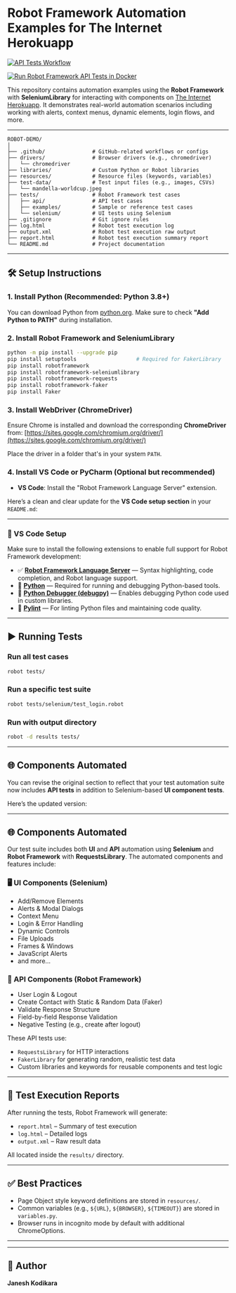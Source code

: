 # Robot Framework Automation Examples for The Internet Herokuapp

[![API Tests Workflow](https://github.com/pragmatictesters/selenium-robot-framework/actions/workflows/robot-tests.yml/badge.svg)](https://github.com/pragmatictesters/selenium-robot-framework/actions/workflows/robot-tests.yml)

[![Run Robot Framework API Tests in Docker](https://github.com/pragmatictesters/selenium-robot-framework/actions/workflows/robot-api-tests-docker.yml/badge.svg)](https://github.com/pragmatictesters/selenium-robot-framework/actions/workflows/robot-api-tests-docker.yml)

This repository contains automation examples using the **Robot Framework** with **SeleniumLibrary** for interacting with components on [The Internet Herokuapp](https://the-internet.herokuapp.com/). It demonstrates real-world automation scenarios including working with alerts, context menus, dynamic elements, login flows, and more.


---
```
ROBOT-DEMO/
│
├── .github/               # GitHub-related workflows or configs
├── drivers/               # Browser drivers (e.g., chromedriver)
│   └── chromedriver
├── libraries/             # Custom Python or Robot libraries
├── resources/             # Resource files (keywords, variables)
├── test-data/             # Test input files (e.g., images, CSVs)
│   └── mandella-worldcup.jpeg
├── tests/                 # Robot Framework test cases
│   ├── api/               # API test cases
│   ├── examples/          # Sample or reference test cases
│   └── selenium/          # UI tests using Selenium
├── .gitignore             # Git ignore rules
├── log.html               # Robot test execution log
├── output.xml             # Robot test execution raw output
├── report.html            # Robot test execution summary report
└── README.md              # Project documentation
```
----

## 🛠️ Setup Instructions

### 1. Install Python (Recommended: Python 3.8+)

You can download Python from [python.org](https://www.python.org/downloads/). Make sure to check **"Add Python to PATH"** during installation.

### 2. Install Robot Framework and SeleniumLibrary

```bash
python -m pip install --upgrade pip
pip install setuptools                   # Required for FakerLibrary
pip install robotframework
pip install robotframework-seleniumlibrary
pip install robotframework-requests
pip install robotframework-faker
pip install Faker

```

### 3. Install WebDriver (ChromeDriver)

Ensure Chrome is installed and download the corresponding **ChromeDriver** from:
[https://sites.google.com/chromium.org/driver/](https://sites.google.com/chromium.org/driver/)

Place the driver in a folder that's in your system `PATH`.


### 4. Install VS Code or PyCharm (Optional but recommended)

- **VS Code**: Install the "Robot Framework Language Server" extension.

Here’s a clean and clear update for the **VS Code setup section** in your `README.md`:

---

### 🧩 VS Code Setup

Make sure to install the following extensions to enable full support for Robot Framework development:

* ✅ [**Robot Framework Language Server**](https://marketplace.visualstudio.com/items?itemName=robocorp.robotframework-lsp) — Syntax highlighting, code completion, and Robot language support.
* 🐍 [**Python**](https://marketplace.visualstudio.com/items?itemName=ms-python.python) — Required for running and debugging Python-based tools.
* 🐞 [**Python Debugger (debugpy)**](https://marketplace.visualstudio.com/items?itemName=ms-python.debugpy) — Enables debugging Python code used in custom libraries.
* 📏 [**Pylint**](https://marketplace.visualstudio.com/items?itemName=ms-python.pylint) — For linting Python files and maintaining code quality.

---

## ▶️ Running Tests

### Run all test cases

```bash
robot tests/
```

### Run a specific test suite

```bash
robot tests/selenium/test_login.robot
```

### Run with output directory

```bash
robot -d results tests/
```

---

## 🌐 Components Automated

You can revise the original section to reflect that your test automation suite now includes **API tests** in addition to Selenium-based **UI component tests**.

Here’s the updated version:

---

## 🌐 Components Automated

Our test suite includes both **UI** and **API** automation using **Selenium** and **Robot Framework** with **RequestsLibrary**. The automated components and features include:

### 🖥️ UI Components (Selenium)

* Add/Remove Elements
* Alerts & Modal Dialogs
* Context Menu
* Login & Error Handling
* Dynamic Controls
* File Uploads
* Frames & Windows
* JavaScript Alerts
* and more...

### 🔗 API Components (Robot Framework)

* User Login & Logout
* Create Contact with Static & Random Data (Faker)
* Validate Response Structure
* Field-by-field Response Validation
* Negative Testing (e.g., create after logout)

These API tests use:

* `RequestsLibrary` for HTTP interactions
* `FakerLibrary` for generating random, realistic test data
* Custom libraries and keywords for reusable components and test logic


---

## 🧪 Test Execution Reports

After running the tests, Robot Framework will generate:

- `report.html` – Summary of test execution
- `log.html` – Detailed logs
- `output.xml` – Raw result data

All located inside the `results/` directory.

---

## ✅ Best Practices

- Page Object style keyword definitions are stored in `resources/`.
- Common variables (e.g., `${URL}`, `${BROWSER}`, `${TIMEOUT}`) are stored in `variables.py`.
- Browser runs in incognito mode by default with additional ChromeOptions.

---



---

## 🧠 Author

**Janesh Kodikara** 

```
